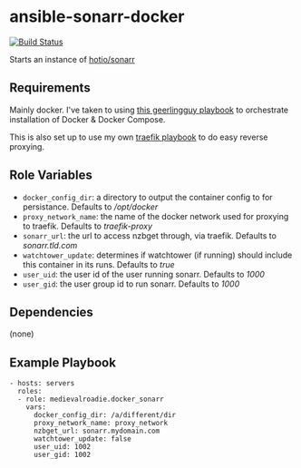 ansible-sonarr-docker
=========
[![Build Status](https://travis-ci.com/MedievalRoadie/ansible-sonarr-docker.svg?branch=main)](https://travis-ci.com/MedievalRoadie/ansible-sonarr-docker)

Starts an instance of [hotio/sonarr](https://hotio.dev/containers/sonarr/)

Requirements
------------

Mainly docker. I've taken to using [this geerlingguy playbook](https://galaxy.ansible.com/geerlingguy/docker/) to orchestrate installation of Docker & Docker Compose.

This is also set up to use my own [traefik playbook](https://github.com/MedievalRoadie/ansible-traefik-docker) to do easy reverse proxying. 

Role Variables
--------------

* ```docker_config_dir```: a directory to output the container config to for persistance. Defaults to */opt/docker*
* ```proxy_network_name```: the name of the docker network used for proxying to traefik. Defaults to *traefik-proxy*
* ```sonarr_url```: the url to access nzbget through, via traefik. Defaults to *sonarr.tld.com*
* ```watchtower_update```: determines if watchtower (if running) should include this container in its runs. Defaults to *true*
* ```user_uid```: the user id of the user running sonarr. Defaults to *1000*
* ```user_gid```: the user group id to run sonarr. Defaults to *1000*

Dependencies
------------

(none)

Example Playbook
----------------

    - hosts: servers
      roles:
      - role: medievalroadie.docker_sonarr
        vars:
          docker_config_dir: /a/different/dir
          proxy_network_name: proxy_network
          nzbget_url: sonarr.mydomain.com
          watchtower_update: false
          user_uid: 1002
          user_gid: 1002
